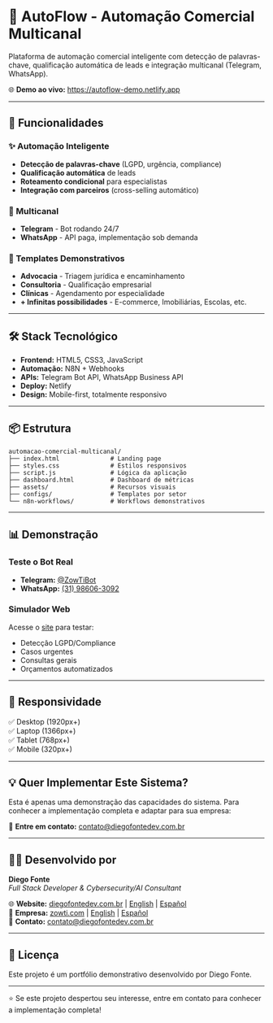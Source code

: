# 🤖 AutoFlow - Automação Comercial Multicanal

Plataforma de automação comercial inteligente com detecção de palavras-chave, qualificação automática de leads e integração multicanal (Telegram, WhatsApp).

🌐 **Demo ao vivo:** https://autoflow-demo.netlify.app

---

## 🚀 Funcionalidades

### ✨ Automação Inteligente
- **Detecção de palavras-chave** (LGPD, urgência, compliance)
- **Qualificação automática** de leads
- **Roteamento condicional** para especialistas
- **Integração com parceiros** (cross-selling automático)

### 📱 Multicanal
- **Telegram** - Bot rodando 24/7
- **WhatsApp** - API paga, implementação sob demanda

### 🎯 Templates Demonstrativos
- **Advocacia** - Triagem jurídica e encaminhamento
- **Consultoria** - Qualificação empresarial
- **Clínicas** - Agendamento por especialidade
- **+ Infinitas possibilidades** - E-commerce, Imobiliárias, Escolas, etc.

---

## 🛠️ Stack Tecnológico

- **Frontend:** HTML5, CSS3, JavaScript
- **Automação:** N8N + Webhooks
- **APIs:** Telegram Bot API, WhatsApp Business API
- **Deploy:** Netlify
- **Design:** Mobile-first, totalmente responsivo

---

## 📦 Estrutura

```
automacao-comercial-multicanal/
├── index.html              # Landing page
├── styles.css              # Estilos responsivos
├── script.js               # Lógica da aplicação
├── dashboard.html          # Dashboard de métricas
├── assets/                 # Recursos visuais
├── configs/                # Templates por setor
└── n8n-workflows/          # Workflows demonstrativos
```

---

## 📊 Demonstração

### Teste o Bot Real
- **Telegram:** [@ZowTiBot](https://t.me/ZowTiBot)
- **WhatsApp:** [(31) 98606-3092](https://wa.me/5531986063092)

### Simulador Web
Acesse o [site](https://autoflow-demo.netlify.app) para testar:
- Detecção LGPD/Compliance
- Casos urgentes
- Consultas gerais
- Orçamentos automatizados

---

## 📱 Responsividade

✅ Desktop (1920px+)  
✅ Laptop (1366px+)  
✅ Tablet (768px+)  
✅ Mobile (320px+)

---

## 💡 Quer Implementar Este Sistema?

Esta é apenas uma demonstração das capacidades do sistema. Para conhecer a implementação completa e adaptar para sua empresa:

📧 **Entre em contato:** contato@diegofontedev.com.br

---

## 👨‍💻 Desenvolvido por

**Diego Fonte**  
*Full Stack Developer & Cybersecurity/AI Consultant*

🌐 **Website:** [diegofontedev.com.br](https://diegofontedev.com.br) | [English](https://diegofontedev.com.br/en) | [Español](https://diegofontedev.com.br/es)  
🏢 **Empresa:** [zowti.com](https://zowti.com) | [English](https://zowti.com/en) | [Español](https://zowti.com/es)  
📧 **Contato:** contato@diegofontedev.com.br

---

## 📄 Licença

Este projeto é um portfólio demonstrativo desenvolvido por Diego Fonte.

---

⭐ Se este projeto despertou seu interesse, entre em contato para conhecer a implementação completa!
